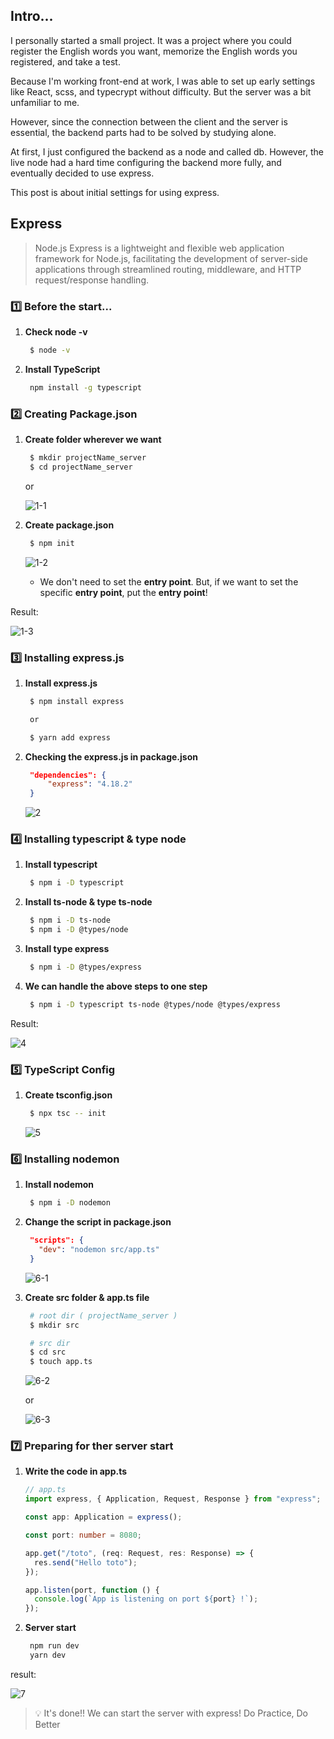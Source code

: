 ## Intro...

I personally started a small project. It was a project where you could register the English words you want, memorize the English words you registered, and take a test.

Because I'm working front-end at work, I was able to set up early settings like React, scss, and typecrypt without difficulty. But the server was a bit unfamiliar to me.

However, since the connection between the client and the server is essential, the backend parts had to be solved by studying alone.

At first, I just configured the backend as a node and called db. However, the live node had a hard time configuring the backend more fully, and eventually decided to use express.

This post is about initial settings for using express.

## Express

> Node.js Express is a lightweight and flexible web application framework for Node.js, facilitating the development of server-side applications through streamlined routing, middleware, and HTTP request/response handling.

### 1️⃣ Before the start...

1. **Check node -v**

   ```bash
   	$ node -v
   ```

2. **Install TypeScript**
   ```bash
   	npm install -g typescript
   ```

### 2️⃣ Creating Package.json

1. **Create folder wherever we want**

   ```bash
   	$ mkdir projectName_server
   	$ cd projectName_server
   ```

   or

   ![1-1](https://github.com/jinscodes/Blog_nextJS/assets/87598134/16f94cf5-0a93-4888-92b1-90429baf9dac)

2. **Create package.json**

   ```bash
   	$ npm init
   ```

   ![1-2](https://github.com/jinscodes/Blog_nextJS/assets/87598134/451f0d11-3c75-4b75-95bc-bba72bee723a)

   - We don't need to set the **entry point**. But, if we want to set the specific **entry point**, put the **entry point**!

Result:

![1-3](https://github.com/jinscodes/Blog_nextJS/assets/87598134/48cd37b3-f48f-41b8-a7bb-82ede26dff5f)

### 3️⃣ Installing express.js

1. **Install express.js**

   ```bash
   	$ npm install express

   	or

   	$ yarn add express
   ```

2. **Checking the express.js in package.json**

   ```json
   	"dependencies": {
   		"express": "4.18.2"
   	}
   ```

   ![2](https://github.com/jinscodes/Blog_nextJS/assets/87598134/f619b8e6-7fb5-4b4e-bd2c-01f776c62b14)

### 4️⃣ Installing typescript & type node

1. **Install typescript**

   ```bash
   	$ npm i -D typescript
   ```

2. **Install ts-node & type ts-node**

   ```bash
   	$ npm i -D ts-node
   	$ npm i -D @types/node
   ```

3. **Install type express**

   ```bash
   	$ npm i -D @types/express
   ```

4. **We can handle the above steps to one step**
   ```bash
   	$ npm i -D typescript ts-node @types/node @types/express
   ```

Result:

![4](https://github.com/jinscodes/Blog_nextJS/assets/87598134/31b535e4-ea90-4a2f-aa22-910770b31288)

### 5️⃣ TypeScript Config

1. **Create tsconfig.json**

   ```bash
   	$ npx tsc -- init
   ```

   ![5](https://github.com/jinscodes/Blog_nextJS/assets/87598134/73cced53-bc41-4591-8318-f2801b07ccff)

### 6️⃣ Installing nodemon

1. **Install nodemon**

   ```bash
   	$ npm i -D nodemon
   ```

2. **Change the script in package.json**

   ```json
   	"scripts": {
   	  "dev": "nodemon src/app.ts"
   	}
   ```

   ![6-1](https://github.com/jinscodes/Blog_nextJS/assets/87598134/e26d56bd-949b-461e-b405-3747b798375b)

3. **Create src folder & app.ts file**

   ```bash
   	# root dir ( projectName_server )
   	$ mkdir src

   	# src dir
   	$ cd src
   	$ touch app.ts
   ```

   ![6-2](https://github.com/jinscodes/Blog_nextJS/assets/87598134/a995f23e-4504-44f8-87f9-1d0b50258de0)

   or

   ![6-3](https://github.com/jinscodes/Blog_nextJS/assets/87598134/5cd3efa7-3ea8-4e5a-a664-47df5f8f7ec7)

### 7️⃣ Preparing for ther server start

1. **Write the code in app.ts**

   ```ts
   // app.ts
   import express, { Application, Request, Response } from "express";

   const app: Application = express();

   const port: number = 8080;

   app.get("/toto", (req: Request, res: Response) => {
     res.send("Hello toto");
   });

   app.listen(port, function () {
     console.log(`App is listening on port ${port} !`);
   });
   ```

2. **Server start**
   ```bash
   	npm run dev
   	yarn dev
   ```

result:

![7](https://github.com/jinscodes/Blog_nextJS/assets/87598134/2c2fc28c-6cc5-40b3-880c-aab6fb80fc3c)

> 💡 It's done!! We can start the server with express! Do Practice, Do Better
